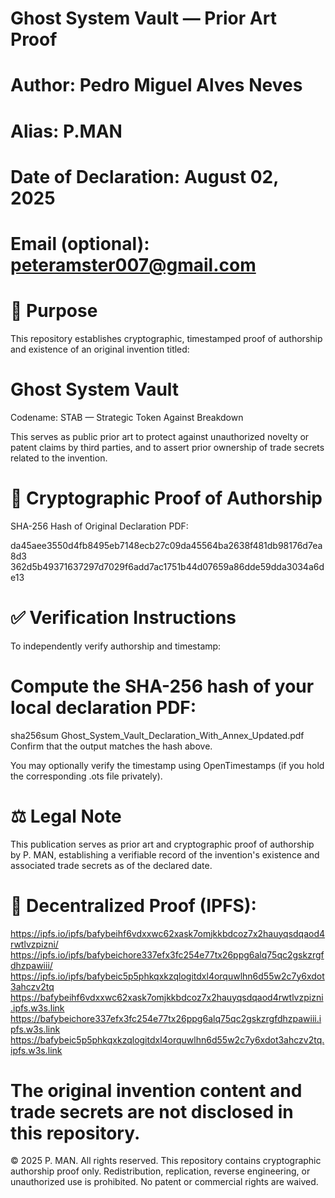 # Ghost System Vault — Prior Art Proof
# Author: Pedro Miguel Alves Neves
# Alias: P.MAN
# Date of Declaration: August 02, 2025
# Email (optional): peteramster007@gmail.com

# 🧭 Purpose
This repository establishes cryptographic, timestamped proof of authorship and existence of an original invention titled:

# Ghost System Vault
Codename: STAB — Strategic Token Against Breakdown

This serves as public prior art to protect against unauthorized novelty or patent claims by third parties, and to assert prior ownership of trade secrets related to the invention.

# 🔐 Cryptographic Proof of Authorship
SHA-256 Hash of Original Declaration PDF:

da45aee3550d4fb8495eb7148ecb27c09da45564ba2638f481db98176d7ea8d3
362d5b49371637297d7029f6add7ac1751b44d07659a86dde59dda3034a6de13

# ✅ Verification Instructions
To independently verify authorship and timestamp:

# Compute the SHA-256 hash of your local declaration PDF:

sha256sum Ghost_System_Vault_Declaration_With_Annex_Updated.pdf
Confirm that the output matches the hash above.

You may optionally verify the timestamp using OpenTimestamps (if you hold the corresponding .ots file privately).

# ⚖️ Legal Note
This publication serves as prior art and cryptographic proof of authorship by P. MAN, establishing a verifiable record of the invention's existence and associated trade secrets as of the declared date.

# 📁 Decentralized Proof (IPFS):
https://ipfs.io/ipfs/bafybeihf6vdxxwc62xask7omjkkbdcoz7x2hauyqsdqaod4rwtlvzpizni/
https://ipfs.io/ipfs/bafybeichore337efx3fc254e77tx26ppg6alq75qc2gskzrgfdhzpawiii/
https://ipfs.io/ipfs/bafybeic5p5phkqxkzqlogitdxl4orquwlhn6d55w2c7y6xdot3ahczv2tq
https://bafybeihf6vdxxwc62xask7omjkkbdcoz7x2hauyqsdqaod4rwtlvzpizni.ipfs.w3s.link
https://bafybeichore337efx3fc254e77tx26ppg6alq75qc2gskzrgfdhzpawiii.ipfs.w3s.link
https://bafybeic5p5phkqxkzqlogitdxl4orquwlhn6d55w2c7y6xdot3ahczv2tq.ipfs.w3s.link

# The original invention content and trade secrets are not disclosed in this repository.

© 2025 P. MAN. All rights reserved. This repository contains cryptographic authorship proof only. Redistribution, replication, reverse engineering, or unauthorized use is prohibited. No patent or commercial rights are waived.





